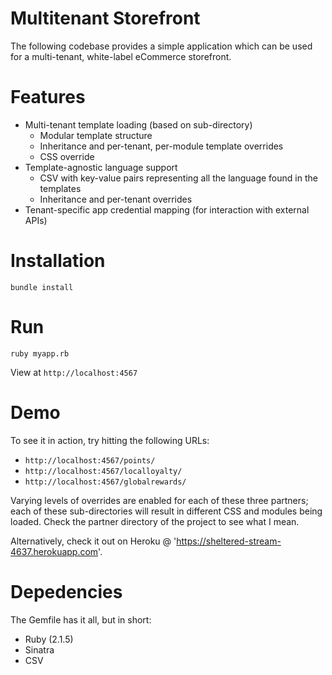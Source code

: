 # Multitenant Storefront

The following codebase provides a simple application which can be used for a multi-tenant, white-label eCommerce storefront.

# Features

* Multi-tenant template loading (based on sub-directory)
	* Modular template structure
	* Inheritance and per-tenant, per-module template overrides
	* CSS override
* Template-agnostic language support
	* CSV with key-value pairs representing all the language found in the templates
	* Inheritance and per-tenant overrides
* Tenant-specific app credential mapping (for interaction with external APIs)

# Installation

`bundle install`

# Run

`ruby myapp.rb`

View at `http://localhost:4567`

# Demo

To see it in action, try hitting the following URLs:

* `http://localhost:4567/points/`
* `http://localhost:4567/localloyalty/`
* `http://localhost:4567/globalrewards/`

Varying levels of overrides are enabled for each of these three partners; each of these sub-directories will result in different CSS and modules being loaded. Check the partner directory of the project to see what I mean.

Alternatively, check it out on Heroku @ 'https://sheltered-stream-4637.herokuapp.com'.

# Depedencies

The Gemfile has it all, but in short:

* Ruby (2.1.5)
* Sinatra
* CSV